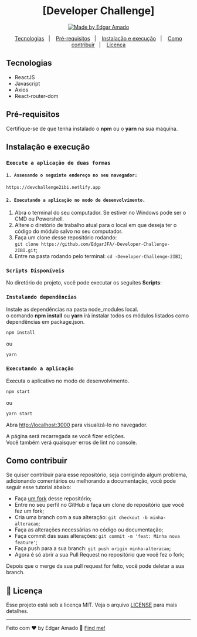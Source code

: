 <h1 align="center">[Developer Challenge]</h1>
<p align="center">
<a href="https://www.linkedin.com/in/edgar-amado-52478619a/">
    <img alt="Made by Edgar Amado" src="https://img.shields.io/badge/made%20by-Edgar Amado -%237159C1">
  </a>
</p>

<p align="center">
  <a href="#tecnologias">Tecnologias</a>&nbsp;&nbsp;&nbsp;|&nbsp;&nbsp;&nbsp;
  <a href="#pré-requisitos">Pré-requisitos</a>&nbsp;&nbsp;&nbsp;|&nbsp;&nbsp;&nbsp;
  <a href="#instalação-e-execução">Instalação e execução</a>&nbsp;&nbsp;&nbsp;|&nbsp;&nbsp;&nbsp;
  <a href="#como-contribuir">Como contribuir</a>&nbsp;&nbsp;&nbsp;|&nbsp;&nbsp;&nbsp;
  <a href="#memo-licença">Licença</a>
</p>

## Tecnologias

- ReactJS
- Javascript
- Axios
- React-router-dom

## Pré-requisitos

Certifique-se de que tenha instalado o **npm** ou o **yarn** na sua maquína.

## Instalação e execução

### `Execute a aplicação de duas formas`

#### `1. Assesando o seguinte endereço no seu navegador:`
```sh
https://devchallenge2ibi.netlify.app
```

#### `2. Executando a aplicação no modo de desenvolvimento.`

1. Abra o terminal do seu computador. Se estiver no Windows pode ser o CMD ou Powershell.
2. Altere o diretório de trabalho atual para o local em que deseja ter o código do módulo salvo no seu computador.
3. Faça um clone desse repositório rodando: <br> `git clone https://github.com/EdgarJFA/-Developer-Challenge-2IBI.git`;
4. Entre na pasta rodando pelo terminal: `cd -Developer-Challenge-2IBI`;

### `Scripts Disponíveis`
No diretório do projeto, você pode executar os seguites **Scripts**:

### `Instalando dependências`
Instale as dependências na pasta node_modules local.<br />
o comando **npm install** ou **yarn** irá instalar todos os módulos listados como dependências em package.json.

```sh
npm install
```
ou

```sh
yarn
```

### `Executando a aplicação`

Executa o aplicativo no modo de desenvolvimento.<br />

```sh
npm start
```
ou

```sh
yarn start
```
Abra [http://localhost:3000](http://localhost:3000) para visualizá-lo no navegador.

A página será recarregada se você fizer edições.<br />
Você também verá quaisquer erros de lint no console.

## Como contribuir

Se quiser contribuir para esse repositório, seja corrigindo algum problema, adicionando comentários ou melhorando a documentação, você pode seguir esse tutorial abaixo:<br />
- Faça [um fork](https://help.github.com/pt/github/getting-started-with-github/fork-a-repo) desse repositório;
- Entre no seu perfil no GitHub e faça um clone do repositório que você fez um fork;
- Cria uma branch com a sua alteração: `git checkout -b minha-alteracao`;
- Faça as alterações necessárias no código ou documentação;
- Faça commit das suas alterações: `git commit -m 'feat: Minha nova feature'`;
- Faça push para a sua branch: `git push origin minha-alteracao`;
- Agora é só abrir a sua Pull Request no repositório que você fez o fork;

Depois que o merge da sua pull request for feito, você pode deletar a sua branch.

## :memo: Licença

Esse projeto está sob a licença MIT. Veja o arquivo [LICENSE](LICENSE) para mais detalhes.

---

Feito com ♥ by Edgar Amado :wave: [Find me!](https://www.linkedin.com/in/edgar-amado-52478619a/)